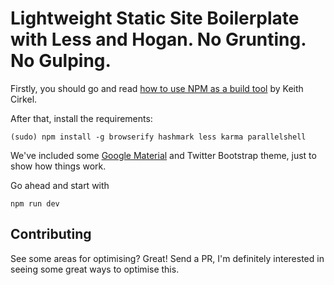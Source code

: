 # Lightweight Static Site Boilerplate with Less and Hogan. No Grunting. No Gulping.

Firstly, you should go and read [how to use NPM as a build tool][post] by Keith Cirkel.

After that, install the requirements:

    (sudo) npm install -g browserify hashmark less karma parallelshell

We've included some [Google Material](http://fezvrasta.github.io/bootstrap-material-design/bootstrap-elements.html) and Twitter Bootstrap theme, just to show how things work.

Go ahead and start with

    npm run dev


## Contributing

See some areas for optimising? Great! Send a PR, I'm definitely interested in
seeing some great ways to optimise this.


[post]: http://blog.keithcirkel.co.uk/how-to-use-npm-as-a-build-tool

